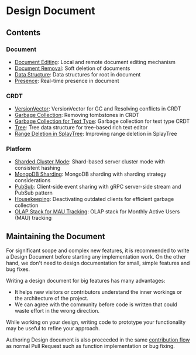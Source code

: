 # Design Document

## Contents

### Document

- [Document Editing](document-editing.md): Local and remote document editing mechanism
- [Document Removal](document-removal.md): Soft deletion of documents
- [Data Structure](data-structure.md): Data structures for root in document
- [Presence](presence.md): Real-time presence in document

### CRDT

- [VersionVector](version-vector.md): VersionVector for GC and Resolving conflicts in CRDT
- [Garbage Collection](garbage-collection.md): Removing tombstones in CRDT
- [Garbage Collection for Text Type](gc-for-text-type.md): Garbage collection for text type CRDT
- [Tree](tree.md): Tree data structure for tree-based rich text editor
- [Range Deletion in SplayTree](range-deletion-in-splay-tree.md): Improving range deletion in SplayTree

### Platform

- [Sharded Cluster Mode](sharded-cluster-mode.md): Shard-based server cluster mode with consistent hashing
- [MongoDB Sharding](mongodb-sharding.md): MongoDB sharding with sharding strategy considerations
- [PubSub](pub-sub.md): Client-side event sharing with gRPC server-side stream and PubSub pattern
- [Housekeeping](housekeeping.md): Deactivating outdated clients for efficient garbage collection
- [OLAP Stack for MAU Tracking](olap-stack.md): OLAP stack for Monthly Active Users (MAU) tracking

## Maintaining the Document

For significant scope and complex new features, it is recommended to write a Design Document before starting any implementation work. On the other hand, we don't need to design documentation for small, simple features and bug fixes.

Writing a design document for big features has many advantages:

- It helps new visitors or contributors understand the inner workings or the architecture of the project.
- We can agree with the community before code is written that could waste effort in the wrong direction.

While working on your design, writing code to prototype your functionality may be useful to refine your approach.

Authoring Design document is also proceeded in the same [contribution flow](../CONTRIBUTING.md) as normal Pull Request such as function implementation or bug fixing.

